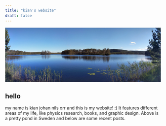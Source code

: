 ```yaml
---
title: "kian's website"
draft: false
---
```


![pond in sweden](/sweden.jpg)

## hello
my name is kian johan nils orr and this is my website! :) 
It features different areas of my life, 
like physics research, books, and graphic design. Above is a pretty pond in Sweden and
below are some recent posts.
